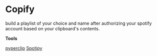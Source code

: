 # Copify 

build a playlist of your choice and name after authorizing your spotify account based on your clipboard's contents.


**Tools**

[pyperclip](https://pypi.org/project/pyperclip/)
[Spotipy](https://spotipy.readthedocs.io/en/2.24.0/)